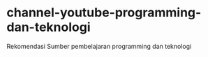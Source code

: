 # channel-youtube-programming-dan-teknologi
Rekomendasi Sumber pembelajaran programming dan teknologi
